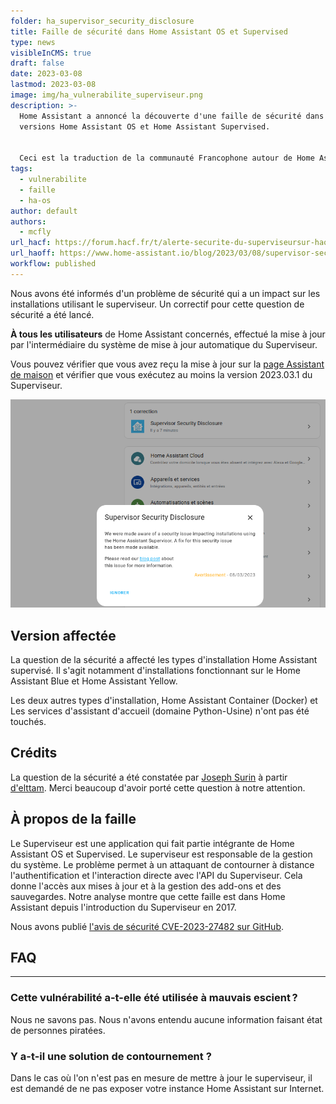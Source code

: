 ```yaml
---
folder: ha_supervisor_security_disclosure
title: Faille de sécurité dans Home Assistant OS et Supervised
type: news
visibleInCMS: true
draft: false
date: 2023-03-08
lastmod: 2023-03-08
image: img/ha_vulnerabilite_superviseur.png
description: >-
  Home Assistant a annoncé la découverte d'une faille de sécurité dans les
  versions Home Assistant OS et Home Assistant Supervised.


  Ceci est la traduction de la communauté Francophone autour de Home Assistant (HACF) de cette annonce.
tags:
  - vulnerabilite
  - faille
  - ha-os
author: default
authors:
  - mcfly
url_hacf: https://forum.hacf.fr/t/alerte-securite-du-superviseursur-haos-et-ha-supervised/21627
url_haoff: https://www.home-assistant.io/blog/2023/03/08/supervisor-security-disclosure/
workflow: published
---
```

Nous avons été informés d'un problème de sécurité qui a un impact sur les installations utilisant le superviseur. Un correctif pour cette question de sécurité a été lancé. 

**À tous les utilisateurs** de Home Assistant concernés, effectué la mise à jour par l'intermédiaire du système de mise à jour automatique du Superviseur.

Vous pouvez vérifier que vous avez reçu la mise à jour sur la [page Assistant de maison](https://my.home-assistant.io/redirect/info) et vérifier que vous exécutez au moins la version 2023.03.1 du Superviseur.

![](img/supervisor_security_disclosure.png)

## Version affectée

La question de la sécurité a affecté les types d'installation Home Assistant supervisé. Il s'agit notamment d'installations fonctionnant sur le Home Assistant Blue et Home Assistant Yellow.

Les deux autres types d'installation, Home Assistant Container (Docker) et Les services d'assistant d'accueil (domaine Python-Usine) n'ont pas été touchés.

## Crédits

La question de la sécurité a été constatée par [Joseph Surin](https://www.linkedin.com/in/joseph-surin/) à partir [d'elttam](https://www.elttam.com/). Merci beaucoup d'avoir porté cette question à notre attention.

## À propos de la faille

Le Superviseur est une application qui fait partie intégrante de Home Assistant OS et Supervised. Le superviseur est responsable de la gestion du système. Le problème permet à un attaquant de contourner à distance l'authentification et l'interaction directe avec l'API du Superviseur. Cela donne l'accès aux mises à jour et à la gestion des add-ons et des sauvegardes. Notre analyse montre que cette faille est dans Home Assistant depuis l'introduction du Superviseur en 2017.

Nous avons publié [l'avis de sécurité CVE-2023-27482 sur GitHub](https://github.com/home-assistant/core/security/advisories/GHSA-2j8f-h4mr-qr25).

## FAQ

- - -

### Cette vulnérabilité a-t-elle été utilisée à mauvais escient ?

Nous ne savons pas. Nous n'avons entendu aucune information faisant état de personnes piratées.

### Y a-t-il une solution de contournement ?

Dans le cas où l'on n'est pas en mesure de mettre à jour le superviseur, il est demandé de ne pas exposer votre instance Home Assistant sur Internet.
